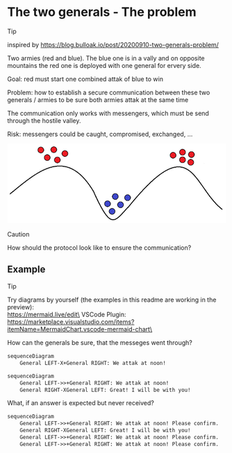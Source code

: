 # The two generals - The problem

> [!TIP]
> inspired by https://blog.bulloak.io/post/20200910-two-generals-problem/

Two armies (red and blue). The blue one is in a vally and on opposite mountains the red one is deployed with one general for ervery side.

Goal: red must start one combined attak of blue to win

Problem: how to establish a secure communication between these two generals / armies to be sure both armies attak at the same time

The communication only works with messengers, which must be send through the hostile valley.

Risk: messengers could be caught, compromised, exchanged, ...

![the problem](the-two-generals.png)

> [!CAUTION]
> How should the protocol look like to ensure the communication?

## Example

> [!TIP]
> Try diagrams by yourself (the examples in this readme are working in the preview): \
> https://mermaid.live/edit\
> VSCode Plugin: https://marketplace.visualstudio.com/items?itemName=MermaidChart.vscode-mermaid-chart\

How can the generals be sure, that the messeges went through?

```mermaid
sequenceDiagram
    General LEFT-X+General RIGHT: We attak at noon!
```

```mermaid
sequenceDiagram
    General LEFT->>+General RIGHT: We attak at noon!
    General RIGHT-XGeneral LEFT: Great! I will be with you!
```
What, if an answer is expected but never received?

```mermaid
sequenceDiagram
    General LEFT->>+General RIGHT: We attak at noon! Please confirm.
    General RIGHT-XGeneral LEFT: Great! I will be with you!
    General LEFT->>+General RIGHT: We attak at noon! Please confirm.
    General LEFT->>+General RIGHT: We attak at noon! Please confirm.
```
